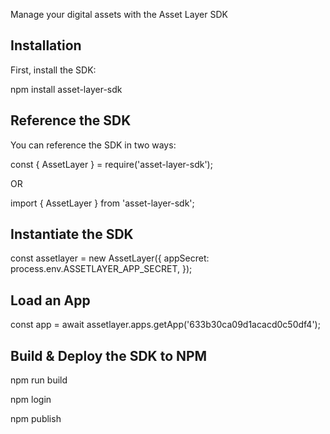Manage your digital assets with the Asset Layer SDK

## Installation

First, install the SDK:

npm install asset-layer-sdk

## Reference the SDK

You can reference the SDK in two ways:

const { AssetLayer } = require('asset-layer-sdk');

OR

import { AssetLayer } from 'asset-layer-sdk';

## Instantiate the SDK

const assetlayer = new AssetLayer({
  appSecret: process.env.ASSETLAYER_APP_SECRET,
});

## Load an App

const app = await assetlayer.apps.getApp('633b30ca09d1acacd0c50df4');

## Build & Deploy the SDK to NPM

npm run build

npm login

npm publish